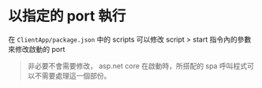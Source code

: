 # 以指定的 port 執行

在 `ClientApp/package.json` 中的 scripts 可以修改 script > start 指令內的參數來修改啟動的 port

> 非必要不會需要修改， asp.net core 在啟動時，所搭配的 spa 呼叫程式可以不需要處理這一個部份。

